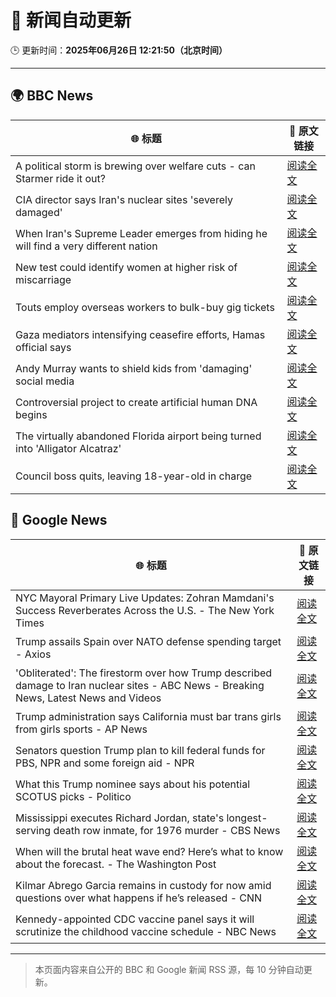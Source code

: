 # 🧠 新闻自动更新

🕒 更新时间：**2025年06月26日 12:21:50（北京时间）**

---

## 🌍 BBC News

| 🌐 标题 | 🔗 原文链接 |
|--------|-------------|
| A political storm is brewing over welfare cuts - can Starmer ride it out? | [阅读全文](https://www.bbc.com/news/articles/cn0z45d641do) |
| CIA director says Iran's nuclear sites 'severely damaged' | [阅读全文](https://www.bbc.com/news/articles/c5yk942y437o) |
| When Iran's Supreme Leader emerges from hiding he will find a very different nation | [阅读全文](https://www.bbc.com/news/articles/c0j4g1ll8yqo) |
| New test could identify women at higher risk of miscarriage | [阅读全文](https://www.bbc.com/news/articles/c39zvjmmwndo) |
| Touts employ overseas workers to bulk-buy gig tickets | [阅读全文](https://www.bbc.com/news/articles/c04e9k1vllro) |
| Gaza mediators intensifying ceasefire efforts, Hamas official says | [阅读全文](https://www.bbc.com/news/articles/clylzlv91pro) |
| Andy Murray wants to shield kids from 'damaging' social media | [阅读全文](https://www.bbc.com/sport/tennis/articles/cpqn22erd10o) |
| Controversial project to create artificial human DNA begins | [阅读全文](https://www.bbc.com/news/articles/c6256wpn97ro) |
| The virtually abandoned Florida airport being turned into 'Alligator Alcatraz' | [阅读全文](https://www.bbc.com/news/articles/cwyrnrnxy7yo) |
| Council boss quits, leaving 18-year-old in charge | [阅读全文](https://www.bbc.com/news/articles/c93knke95peo) |

## 📰 Google News

| 🌐 标题 | 🔗 原文链接 |
|--------|-------------|
| NYC Mayoral Primary Live Updates: Zohran Mamdani's Success Reverberates Across the U.S. - The New York Times | [阅读全文](https://news.google.com/rss/articles/CBMiigFBVV95cUxOTUJHRXI3M2FSUlhwLV9rbzlQd1RMdGhvMi1ZVU1QNkhhdUdmOGVNZ3JxNTlSZS1LX1lZM0N4WTJjWHNzcmRlZmxkclRiZ1hWc0NkUng2N2o2NmQ5SExadTJzSGp2TG1teHZGQzhzN1Z5R2NQajVtOTFnZ053WVZIZGZkdE95X0RCSkE?oc=5) |
| Trump assails Spain over NATO defense spending target - Axios | [阅读全文](https://news.google.com/rss/articles/CBMifEFVX3lxTFBEZGV6ZnUydTQwNmpfN2kxbjJEVng0U3BISHRjNkg4MklfTk44SmllNVotTTNzSVB5VmhOVnZ0YmtMcHpsa1J5TjgwTjIyX2lYU1czcjUxcXExT2ZQQjA5bUw1X0RHeG1BMTgtVWw3bGQySDhGMGxkZElPUFA?oc=5) |
| 'Obliterated': The firestorm over how Trump described damage to Iran nuclear sites - ABC News - Breaking News, Latest News and Videos | [阅读全文](https://news.google.com/rss/articles/CBMipwFBVV95cUxQYV9oU1pGWDcydTZZZlBEQ0FhVnRCVlNlMDI5Q2pNQno0UGJnMlBMT2lZcmhYZFFPckFaaDJ1b3FfMGdJdmNkTVl0MHVxb0F2SXFVUE9Cdzg2MklSZWlUX2c4SldNUVhDck9GTENqd2gxX0RrNHhjYnlHd3RWcWJtakxMblhtT25taVZ0X1hRYlg2UXVuX2I2NlVFZ1cxc0ZmdHZCRl94ONIBrAFBVV95cUxNQXk0V0l5U3IzTVhVOGprb2d6UUNGMl82WDcxSjU0cHNvWERhaXVNUnRMUzF1MGQ2aktfYUNjeVRCNlBqUmxfX1lXLW42Nm5TYU1lVElEZ2VidHVyRnJVdy1fOVNUUmItV1hCOU9pWGtBX3pneEp3OU5VV3dIX0poUDR6QUdrbi1LbXg0bnZodnhFbHVLdi1xZjVrd2J6T3lSQTJadl94YWJOUDVl?oc=5) |
| Trump administration says California must bar trans girls from girls sports - AP News | [阅读全文](https://news.google.com/rss/articles/CBMiowFBVV95cUxNTHBWam9tMTQtZ0Z5Zl9BMi1qcEVVYUlScnRxNXBKZHpLV1N4bzl5V3VmWThFYXk5QVQ5ekh3VFFkU1UwXzlNeG5fdFpQN19pdnF5ejJtSGpvSFItSjFYMnRyZ1FRY3NoVXM2eWRZZmxWb3JCQzBaZ0FGZTNqMkt3a2hKNzQ3STR1RW0zRW5GYlJkRG9jYU9oSlExWmxXRmhlX1p3?oc=5) |
| Senators question Trump plan to kill federal funds for PBS, NPR and some foreign aid - NPR | [阅读全文](https://news.google.com/rss/articles/CBMingFBVV95cUxNZDhENVd4Q3I5Qm56Q2s5b1U5S21XdUhpbEJUdl9hWVF6TkFuX1lldGpMZUtjZHp6LUNkYTdrSWlLRTZJSmREbmNUNEdsZ2xESkxtSmNzbHVmcVVJRmhVYWFUSmVqQzg0akVaVHNNV1RwaHBha1dpUkN6ZWpUY0UzN3NjX1hVRnJ1cEdidk5BaXgxd0RsUy1ZWlZZVEdDUQ?oc=5) |
| What this Trump nominee says about his potential SCOTUS picks - Politico | [阅读全文](https://news.google.com/rss/articles/CBMihgFBVV95cUxQQnZ1NERyMlhoQUJvR2MtdzR0S2RfX0U4cklSTFJBcnhaRDc2Y253Z2xhc2tqUUVvSUpUOTNUQWNKSlJ2RHRBeHNnbGlWc2dvUGkwTG9HU2ZyaWNtM2dZSnZTZ3dYQ3YyV0t1RWJkZW9fY2VyYUZvTjlJeFdMRGh2S0JkRnZqQQ?oc=5) |
| Mississippi executes Richard Jordan, state's longest-serving death row inmate, for 1976 murder - CBS News | [阅读全文](https://news.google.com/rss/articles/CBMiiwFBVV95cUxPanN6LWRDN1dEYW54dEF5M3BUMTJaeXBsQ0FIZnJKVlctVkpQUjVpa1QwSkJUSXhzZU4xcDZPSDJ6bEtqNDV4RVI1ZU5TZGRsVy1nbjE2aE5DdUNCRS0zX2ZwNGdybWZnUkc3U2hWdF9sVE8wZ3lEREFIZkJIUmdPZGp5a2JKUmFIQ3dv0gGQAUFVX3lxTE9pdUlvOXh6WEk2a0U5XzBzajdjRW55WG5nRmwzMG9Jc2pUclVZcWtJaWVLcVNCYjM2R1ktaF8xdFR0VTIwSEpyTjBZZ3RXTHNCbGdfOVFBN3JpV3o3Tm9seHhOMWM5bXliMHhGZVFydG5zLWZCZjdvY000eWZYVDNtaE5OVnAwazd4SzQtc1FMNg?oc=5) |
| When will the brutal heat wave end? Here’s what to know about the forecast. - The Washington Post | [阅读全文](https://news.google.com/rss/articles/CBMiiwFBVV95cUxQYWIwSVRYSmFSWFJvZWUwN0NLaGQ4R0NhOGVDVURFQ3pXYWczV2JRb2hIcHJTd2M2U1BQZGp2aDZoNENTRlJNbTYtaFlzVWttQi1sb1lBZHBHOHhiZFJ0c0JqY3VzblRZelhaVlBhSERQUE9ndU5jZTl2Ny1HXzU3SjRvZG9EUC1vRmRj?oc=5) |
| Kilmar Abrego Garcia remains in custody for now amid questions over what happens if he’s released - CNN | [阅读全文](https://news.google.com/rss/articles/CBMibkFVX3lxTE9RZk9aMEhJYmRtN2xqWHlSSVR5SVl3SDlSeVN4Y1FUQlRaWDM5U1lLa2tSOURtWXotY0pacDREN0l2SGpTcFZEcVcxS3ZnZk9nOTI5MVhCRDduN2xUQVN5N1otVFBObFkxNE9UV1dn0gFzQVVfeXFMTm9uQVkxWFFJamF2RkZNd3BoNDBPZ3RKcGp5Tmw2c0d1TUVFQk9FcVYxWjRzNWlBc04yRElIU1hSOTlDbVdSZ3FTN2ZaelZuaElJSG9IWkc3U1pQLXB3Vm4wY1RQUHJEWlRLaTZsMk1MUGdtQQ?oc=5) |
| Kennedy-appointed CDC vaccine panel says it will scrutinize the childhood vaccine schedule - NBC News | [阅读全文](https://news.google.com/rss/articles/CBMiwgFBVV95cUxQVTJUZDh5U0NJUkJLdVlzRklER1VzalpYUjh2RE5SYld1ZW81WmJEM3RNSVZPNGFWMDhfbEJGenlMR1RvbVJuTW5GNC1mSHdBVkhKTTJITkhnN2VPSGlkSVoySEZQTDJaMUpSWWFnd0VWX2pGR2I1Q0dJUlluQTJtRDFvb1dTWVNtckxmUVJnNWRVX1lYblFMT2x1eG1fTVB3ZnJQYmVETEJnbFEyTUtvRGIzc2Z1WTFQQWU5NWtrUXpDZ9IBVkFVX3lxTE9RSTM5bFpHQ2JuN0N0UXR0YmtQV3kwR0Rud1NTeXRqVTlPTkNBTG8zblRSTElyYjBsUkpTeDczRTUycG9YaWJMNDJoV09kdlZ0Tm02SU93?oc=5) |

---
> 本页面内容来自公开的 BBC 和 Google 新闻 RSS 源，每 10 分钟自动更新。